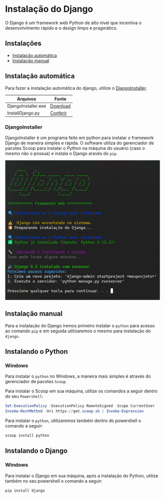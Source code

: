 # Instalação do Django

O Django é um framework web Python de alto nível que incentiva o desenvolvimento rápido e o design limpo e pragmático.

## Instalações

 - [Instalação automática](#instalação-automática)
 - [Instalação manual](#instalação-manual)

## Instalação automática

Para fazer a instalação automática do django, utilize o [DjangoInstaller](#djangoinstaller).


| Arquivos | Fonte |
|-------|--------|
| DjangoInstaller.exe | [Download](https://github.com/ImJotaM/Backend-Atividades/raw/refs/heads/main/Tutoriais/Instala%C3%A7%C3%A3o%20do%20Django/InstallDjango.exe) |
| InstallDjango.py | [Conferir](InstallDjango.py) |

### DjangoInstaller

DjangoInstaller é um programa feito em python para instalar o framework Django de maneira simples e rápida. O software utiliza do gerenciador de pacotes Scoop para instalar o Python na máquina do usuário (caso o mesmo não o possua) e instala o Django aravés do `pip`.

![alt text](../../imgs/Tutorial%20-%20Instalação%20do%20Django/image.png)

## Instalação manual

Para a instalação do Django iremos primeiro instalar o `python` para acesso ao comando `pip` e em seguida utilizaremos o mesmo para instalação do `django`.

## Instalando o Python

### Windows

Para instalar o `python` no Windows, a maneira mais simples é através do gerenciador de pacotes `Scoop`.

Para instalar o Scoop em sua máquina, utilize os comandos a seguir dentro do seu `Powershell`:

```Powershell
Set-ExecutionPolicy -ExecutionPolicy RemoteSigned -Scope CurrentUser
Invoke-RestMethod -Uri https://get.scoop.sh | Invoke-Expression
```

Para instalar o `python`, utilizaremos também dentro do powershell o comando a seguir:

```Powershell
scoop install python
```

## Instalando o Django

### Windows

Para instalar o Django em sua máquina, após a instalação do Python, utilize também no seu powershell o comando a seguir:

```Powershell
pip install django
```
